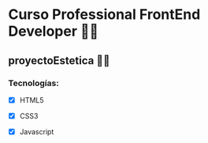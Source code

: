# Curso Professional FrontEnd Developer 👩‍💻
## proyectoEstetica 💄👄
### Tecnologías:
- [x] HTML5
- [x] CSS3
- [x] Javascript

